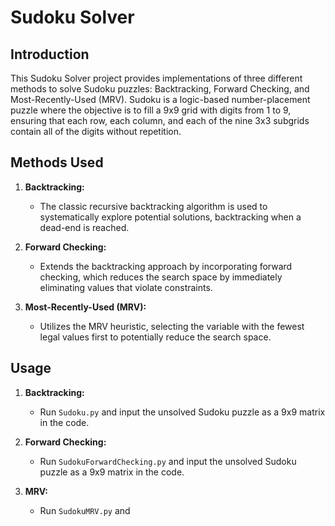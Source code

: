 # Sudoku Solver

## Introduction

This Sudoku Solver project provides implementations of three different methods to solve Sudoku puzzles: Backtracking, Forward Checking, and Most-Recently-Used (MRV). Sudoku is a logic-based number-placement puzzle where the objective is to fill a 9x9 grid with digits from 1 to 9, ensuring that each row, each column, and each of the nine 3x3 subgrids contain all of the digits without repetition.

## Methods Used

1. **Backtracking:**
   - The classic recursive backtracking algorithm is used to systematically explore potential solutions, backtracking when a dead-end is reached.

2. **Forward Checking:**
   - Extends the backtracking approach by incorporating forward checking, which reduces the search space by immediately eliminating values that violate constraints.

3. **Most-Recently-Used (MRV):**
   - Utilizes the MRV heuristic, selecting the variable with the fewest legal values first to potentially reduce the search space.

## Usage

1. **Backtracking:**
   - Run `Sudoku.py` and input the unsolved Sudoku puzzle as a 9x9 matrix in the code.

2. **Forward Checking:**
   - Run `SudokuForwardChecking.py` and input the unsolved Sudoku puzzle as a 9x9 matrix in the code.

3. **MRV:**
   - Run `SudokuMRV.py` and 
